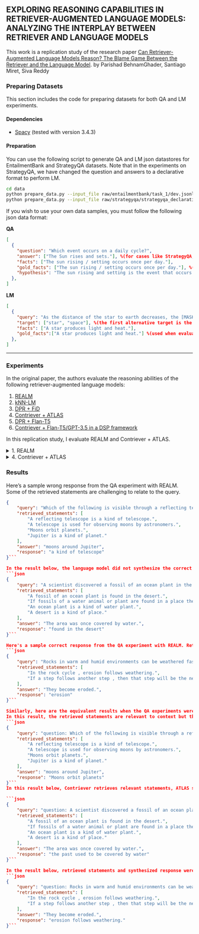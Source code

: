 ## EXPLORING REASONING CAPABILITIES IN RETRIEVER-AUGMENTED LANGUAGE MODELS: ANALYZING THE INTERPLAY BETWEEN RETRIEVER AND LANGUAGE MODELS

This work is a replication study of the research paper [Can Retriever-Augmented Language Models Reason? The Blame Game Between the Retriever and the Language Model](https://arxiv.org/abs/2212.09146). by Parishad BehnamGhader, Santiago Miret, Siva Reddy


### Preparing Datasets

This section includes the code for preparing datasets for both QA and LM experiments.

#### Dependencies

- [Spacy](https://spacy.io/usage) (tested with version 3.4.3)

#### Preparation

You can use the following script to generate QA and LM json datastores for EntailmentBank and StrategyQA datasets. Note that in the experiments on StrategyQA, we have changed the question and answers to a declarative format to perform LM.
```bash
cd data
python prepare_data.py --input_file raw/entailmentbank/task_1/dev.jsonl --output_file entailmentbank_1_dev --dataset entailmentbank --qa 1 --lm 1
python prepare_data.py --input_file raw/strategyqa/strategyqa_declarative_train.json --output_file strategyqa --dataset strategyqa --split 1 --lm 1
```
If you wish to use your own data samples, you must follow the following json data format:

**QA**
```json
[
  {
    "question": "Which event occurs on a daily cycle?", 
    "answer": ["The Sun rises and sets."], %(for cases like StrategyQA, the answer would be like ["yes", "no"] with "yes" being the correct answer)
    "facts": ["The sun rising / setting occurs once per day."],
    "gold_facts": ["The sun rising / setting occurs once per day."], %(used when evaluating the models with only ground-truth facts)
    "hypothesis": "The sun rising and setting is the event that occurs once per day." %(used when evaluating the models with one single hypothesis sentence.)
  },
]
```

**LM**
```json
[
  {
    "query": "As the distance of the star to earth decreases, the [MASK] will appear brighter.",
    "target": ["star", "space"], %(the first alternative target is the ground-truth masked entity)
    "facts": ["A star produces light and heat."], 
    "gold_facts":["A star produces light and heat."] %(used when evaluating the models with only ground-truth facts)
  },
]
```
---
### Experiments

In the original paper, the authors evaluate the reasoning abilities of the following retriever-augmented language models:
1. [REALM](https://huggingface.co/docs/transformers/model_doc/realm)
2. [kNN-LM](https://github.com/urvashik/knnlm)
3. [DPR + FiD](https://github.com/facebookresearch/FiD)
4. [Contriever + ATLAS](https://github.com/facebookresearch/atlas)
5. [DPR + Flan-T5](https://huggingface.co/google/flan-t5-base)
6. [Contriever + Flan-T5/GPT-3.5 in a DSP framework](https://github.com/stanfordnlp/dspy)

In this replication study, I evaluate REALM and Contriever + ATLAS.

<details><summary>1. REALM</summary>
<p>

##### Dependencies
- python 3 (tested with 3.7)
- pytorch (tested with 1.11.0)
- transformers (tested with 4.20.1)
- numpy

You may want to use `realm/environment.yml` as well.

##### Experiments
The following scripts run all kinds of experiments
```bash
cd realm

#QA
python evaluate_reasoning.py \
  --reason_data_file <absolute address of the preprocessed json data file> \
  --reason_output_file <absolute address of a report.jsonl file> \
  --reason_task qa \
  --reason_k 5 \
  --reason_dataset <entailmentbank / strategyqa>
  
#LM (target ranking)
python evaluate_reasoning.py \
  --reason_data_file <absolute address of the preprocessed json data file> \
  --reason_output_file <absolute address of a report.jsonl file> \
  --reason_task lm \
  --reason_k 5 \
  --reason_dataset <entailmentbank / strategyqa>
```

A list of the script arguments is explained below:
- `reason_k`: number of retrieved statements
- `reason_data_file`: absolute address of the preprocessed json data file with the above-mentioned format
- `reason_output_file`: absolute address of a report.jsonl file
- `reason_task`: 'qa' | 'lm'
- `reason_lm_task`: 'target_ranking' (model preference) | 'prediction' (masked token prediction)
- `reason_fact_type`: 'facts' (default, use `facts` key) | 'gold_facts' (use `gold_facts` key) | 'single_fact' (use `hypothesis` key)
- `reason_dataset`: 'entailmentbank' | 'strategyqa'
</p></details>


<details><summary>4. Contriever + ATLAS</summary>
<p>

##### Dependencies
- python 3 (tested with 3.8)
- pytorch (tested with 1.11.0)
- transformers (tested with 4.18.0)
- faiss-gpu (tested with 1.7.2)
- numpy

You may want to use `contriever/contriever_environment.yml` as well.

##### Experiments
In order to run the ATLAS experiments, you must first download the preferred model from [ATLAS github](https://github.com/facebookresearch/atlas). In our experiments we load the `models/atlas_nq/base` ATLAS model.
The following scripts run all kinds of experiments.
```bash
cd contriever
port=$(shuf -i 15000-16000 -n 1)

#QA
python evaluate_atlas_reasoning.py \
  --generation_max_length 16 --name reason --precision fp32 --text_maxlength 512 \
  --reader_model_type google/t5-base-lm-adapt \ # architecture of Atlas
  --model_path <address to the model checkpoint - atlas_data/models/...> \
  --per_gpu_batch_size 1 --checkpoint_dir atlas_data/experiments --main_port $port \
  --reason_data_file <absolute address of the preprocessed json data file> \
  --reason_output_file <absolute address of a report.jsonl file> \
  --reason_k 5 \
  --reason_task qa \
  --reason_dataset <entailmentbank / strategyqa>
  
#LM
python evaluate_atlas_reasoning.py \
  --generation_max_length 16 --name reason --precision fp32 --text_maxlength 512\
  --reader_model_type google/t5-base-lm-adapt \ # architecture of Atlas
  --model_path <address to the model checkpoint - atlas_data/models/...> \
  --per_gpu_batch_size 1 --checkpoint_dir atlas_data/experiments --main_port $port \
  --reason_data_file <absolute address of the preprocessed json data file> \
  --reason_output_file <absolute address of a report.jsonl file> \
  --reason_k 5 \
  --reason_task lm \
  --reason_dataset <entailmentbank / strategyqa>
```

A list of the script arguments is explained below:
- `reason_k`: number of retrieved statements
- `reason_data_file`: absolute address of the preprocessed json data file with the above-mentioned format
- `reason_output_file`: absolute address of a report.jsonl file
- `reason_task`: 'qa' | 'lm'
- `reason_fact_type`: 'facts' (default, use `facts` key) | 'gold_facts' (use `gold_facts` key) | 'single_fact' (use `hypothesis` key)
- `reason_dataset`: 'strategyqa' | 'entailmentbank'
</p></details>

### Results
Here’s a sample wrong response from the QA experiment with REALM. Some of the retrieved statements are challenging to relate to the query.
```json
{
    "query": "Which of the following is visible through a reflecting telescope?",
    "retrieved_statements": [
        "A reflecting telescope is a kind of telescope.",
        "A telescope is used for observing moons by astronomers.",
        "Moons orbit planets.",
        "Jupiter is a kind of planet."
    ],
    "answer": "moons around Jupiter",
    "response": "a kind of telescope"
}```

In the result below, the language model did not synthesize the correct response even though one of the retrieved statements had it.
```json
{
    "query": "A scientist discovered a fossil of an ocean plant in the rocks of a desert. What does the discovery of this fossil most likely tell the scientist?",
    "retrieved_statements": [
        "A fossil of an ocean plant is found in the desert.",
        "If fossils of a water animal or plant are found in a place then that place used to be covered by water in the past.",
        "An ocean plant is a kind of water plant.",
        "A desert is a kind of place."
    ],
    "answer": "The area was once covered by water.",
    "response": "found in the desert"
}```

Here's a sample correct response from the QA experiment with REALM. Retrieved statements are relevant to context and the response is reasonable.
```json
{
    "query": "Rocks in warm and humid environments can be weathered faster than rocks in other environments. Which is most likely the next step in the rock cycle for weathered rocks?",
    "retrieved_statements": [
        "In the rock cycle , erosion follows weathering.",
        "If a step follows another step , then that step will be the next step."
    ],
    "answer": "They become eroded.",
    "response": "erosion"
}```

Similarly, here are the equivalent results when the QA experiments were run with Contriever and ATLAS.
In this result, the retrieved statements are relevant to context but the language model, while doing a good job of returning a context relevant response, it doesn’t do a good job of answering as though it responded to the actual question. It appeared to have simply lifted one of the retrieved statements verbatim, as a response.
```json
{
    "query": "question: Which of the following is visible through a reflecting telescope? answer: <extra_id_0>",
    "retrieved_statements": [
        "A reflecting telescope is a kind of telescope.",
        "A telescope is used for observing moons by astronomers.",
        "Moons orbit planets.",
        "Jupiter is a kind of planet."
    ],
    "answer": "moons around Jupiter",
    "response": "Moons orbit planets"
}```
In this result below, Contriever retrieves relevant statements, ATLAS synthesizes a mildly reasonable response but grammatically incorrect and would only make sense to someone who already has an idea what the external knowledge provided to the RALM looks like.

```json
{
    "query": "question: A scientist discovered a fossil of an ocean plant in the rocks of a desert. What does the discovery of this fossil most likely tell the scientist? answer: <extra_id_0>",
    "retrieved_statements": [
        "A fossil of an ocean plant is found in the desert.",
        "If fossils of a water animal or plant are found in a place then that place used to be covered by water in the past.",
        "An ocean plant is a kind of water plant.",
        "A desert is a kind of place."
    ],
    "answer": "The area was once covered by water.",
    "response": "the past used to be covered by water"
}```

In the result below, retrieved statements and synthesized response were relevant to the context and accurate.
```json
{
    "query": "question: Rocks in warm and humid environments can be weathered faster than rocks in other environments. Which is most likely the next step in the rock cycle for weathered rocks? answer: <extra_id_0>",
    "retrieved_statements": [
        "In the rock cycle , erosion follows weathering.",
        "If a step follows another step , then that step will be the next step."
    ],
    "answer": "They become eroded.",
    "response": "erosion follows weathering."
}```
